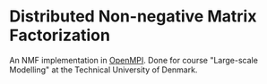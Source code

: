 # Distributed Non-negative Matrix Factorization

An NMF implementation in [OpenMPI](https://www.open-mpi.org/). Done for course "Large-scale Modelling" at the Technical University of Denmark.
